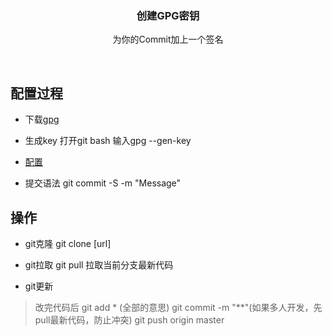 <p align="center">
  <h3 align="center">创建GPG密钥</h3>

  <p align="center">
    为你的Commit加上一个签名
  </p>
</p>

<br>

## 配置过程

- 下载[gpg](https://help.github.com/articles/signing-commits-with-gpg/)

- 生成key 打开git bash 输入gpg --gen-key

- [配置](http://www.cnblogs.com/xueweihan/p/5430451.html)

- 提交语法 git commit -S -m "Message"

## 操作

- git克隆
git clone [url]

- git拉取
git pull 拉取当前分支最新代码

- git更新
> 改完代码后
> git add * (全部的意思)
> git commit -m "**"(如果多人开发，先pull最新代码，防止冲突)
> git push origin master
